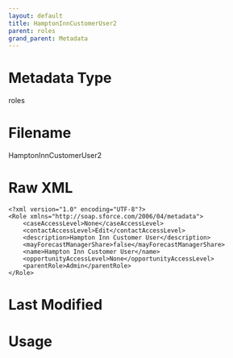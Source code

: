 ```yaml
---
layout: default
title: HamptonInnCustomerUser2
parent: roles
grand_parent: Metadata
---
```

# Metadata Type
roles


# Filename 
HamptonInnCustomerUser2


# Raw XML
```
<?xml version="1.0" encoding="UTF-8"?>
<Role xmlns="http://soap.sforce.com/2006/04/metadata">
    <caseAccessLevel>None</caseAccessLevel>
    <contactAccessLevel>Edit</contactAccessLevel>
    <description>Hampton Inn Customer User</description>
    <mayForecastManagerShare>false</mayForecastManagerShare>
    <name>Hampton Inn Customer User</name>
    <opportunityAccessLevel>None</opportunityAccessLevel>
    <parentRole>Admin</parentRole>
</Role>
```


# Last Modified


# Usage
